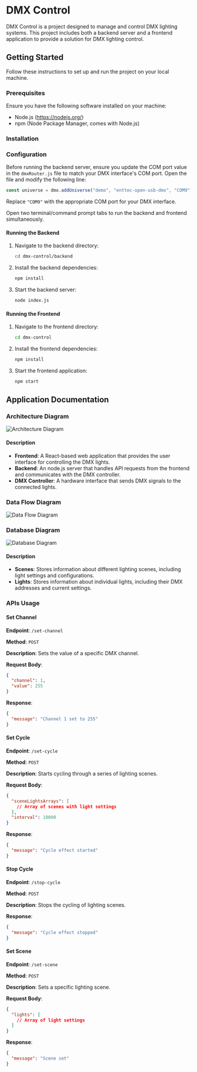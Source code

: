 
# DMX Control

DMX Control is a project designed to manage and control DMX lighting systems. This project includes both a backend server and a frontend application to provide a solution for DMX lighting control.

## Getting Started

Follow these instructions to set up and run the project on your local machine.

### Prerequisites

Ensure you have the following software installed on your machine:

- Node.js (https://nodejs.org/)
- npm (Node Package Manager, comes with Node.js)

### Installation

### Configuration

Before running the backend server, ensure you update the COM port value in the `dmxRouter.js` file to match your DMX interface's COM port. Open the file and modify the following line:

```javascript
const universe = dmx.addUniverse("demo", "enttec-open-usb-dmx", "COM9");
```

Replace `"COM9"` with the appropriate COM port for your DMX interface.

Open two terminal/command prompt tabs to run the backend and frontend simultaneously.

#### Running the Backend

1. Navigate to the backend directory:
    ```sh
    cd dmx-control/backend
    ```

2. Install the backend dependencies:
    ```sh
    npm install
    ```

3. Start the backend server:
    ```sh
    node index.js
    ```

#### Running the Frontend

1. Navigate to the frontend directory:
    ```sh
    cd dmx-control
    ```

2. Install the frontend dependencies:
    ```sh
    npm install
    ```

3. Start the frontend application:
    ```sh
    npm start
    ```

## Application Documentation


### Architecture Diagram

![Architecture Diagram](docs/images/architecture-diagram.png)

#### Description

- **Frontend**: A React-based web application that provides the user interface for controlling the DMX lights.
- **Backend**: An node.js server that handles API requests from the frontend and communicates with the DMX controller.
- **DMX Controller**: A hardware interface that sends DMX signals to the connected lights.

### Data Flow Diagram

![Data Flow Diagram](docs/images/data-flow-diagram.png)


### Database Diagram

![Database Diagram](docs/images/db_diagram.png)

#### Description

- **Scenes**: Stores information about different lighting scenes, including light settings and configurations.
- **Lights**: Stores information about individual lights, including their DMX addresses and current settings.

### APIs Usage

#### Set Channel

**Endpoint**: `/set-channel`

**Method**: `POST`

**Description**: Sets the value of a specific DMX channel.

**Request Body**:
```json
{
  "channel": 1,
  "value": 255
}
```

**Response**:
```json
{
  "message": "Channel 1 set to 255"
}
```

#### Set Cycle

**Endpoint**: `/set-cycle`

**Method**: `POST`

**Description**: Starts cycling through a series of lighting scenes.

**Request Body**:
```json
{
  "sceneLightsArrays": [
    // Array of scenes with light settings
  ],
  "interval": 10000
}
```

**Response**:
```json
{
  "message": "Cycle effect started"
}
```

#### Stop Cycle

**Endpoint**: `/stop-cycle`

**Method**: `POST`

**Description**: Stops the cycling of lighting scenes.

**Response**:
```json
{
  "message": "Cycle effect stopped"
}
```

#### Set Scene

**Endpoint**: `/set-scene`

**Method**: `POST`

**Description**: Sets a specific lighting scene.

**Request Body**:
```json
{
  "lights": [
    // Array of light settings
  ]
}
```

**Response**:
```json
{
  "message": "Scene set"
}
```
